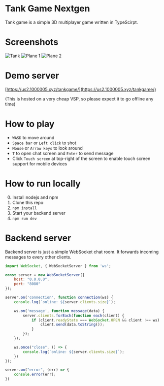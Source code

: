 # Tank Game Nextgen
Tank game is a simple 3D multiplayer game written in TypeScirpt.

# Screenshots

![Tank](https://github.com/sduoduo233/tankgame_nextgen/raw/master/screenshots/1.png)
![Plane 1](https://github.com/sduoduo233/tankgame_nextgen/raw/master/screenshots/1.png)
![Plane 2](https://github.com/sduoduo233/tankgame_nextgen/raw/master/screenshots/1.png)

# Demo server
[https://us2.1000005.xyz/tankgame/](https://us2.1000005.xyz/tankgame/)

(This is hosted on a very cheap VSP, so please expect it to go offline any time)

# How to play
- `WASD` to move around
- `Space bar` or `Left click` to shot
- `Mouse` or `Arraw keys` to look around
- `T` to open chat screen and `Enter` to send message
- Click `Touch screen` at top-right of the screen to enable touch screen support for mobile devices

# How to run locally
0. Install nodejs and npm
1. Clone this repo
2. `npm install`
3. Start your backend server
4. `npm run dev`

# Backend server
Backend server is just a simple WebSocket chat room. It forwards incoming messages to every other clients.

```javascript
import WebSocket, { WebSocketServer } from 'ws';

const server = new WebSocketServer({
    host: "0.0.0.0",
    port: "8080"
});

server.on('connection', function connection(ws) {
    console.log(`online: ${server.clients.size}`);

    ws.on('message', function message(data) {
        server.clients.forEach(function each(client) {
            if (client.readyState === WebSocket.OPEN && client !== ws) {
                client.send(data.toString());
            }
        });
    });

    ws.once("close", () => {
        console.log(`online: ${server.clients.size}`);
    })
});

server.on("error", (err) => {
    console.error(err);
})
```